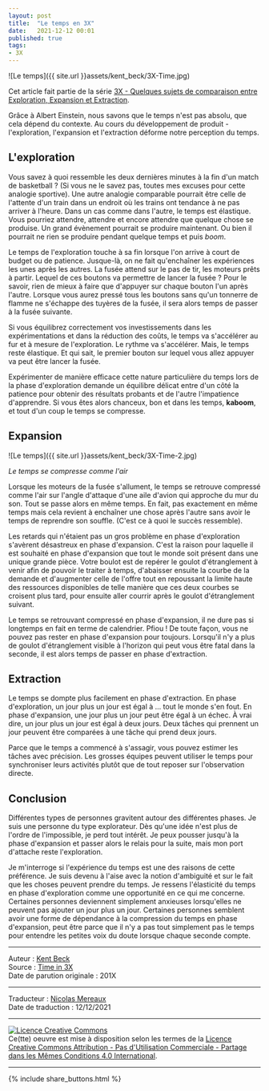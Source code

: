 ```yaml
---
layout: post
title:  "Le temps en 3X"
date:   2021-12-12 00:01
published: true
tags:
- 3X
---
```


![Le temps]({{ site.url }}assets/kent_beck/3X-Time.jpg)

Cet article fait partie de la série [3X - Quelques sujets de comparaison entre Exploration, Expansion et Extraction](http://www.les-traducteurs-agiles.org/2021/04/18/3x-quelques-sujets-de-comparaison-entre-exploration-expansion-et-extraction.html).

Grâce à Albert Einstein, nous savons que le temps n'est pas absolu, que cela dépend du contexte. Au cours du développement de produit - l'exploration, l'expansion et l'extraction déforme notre perception du temps.

## L'exploration

Vous savez à quoi ressemble les deux dernières minutes à la fin d'un match de basketball ? (Si vous ne le savez pas, toutes mes excuses pour cette analogie sportive). Une autre analogie comparable pourrait être celle de l'attente d'un train dans un endroit où les trains ont tendance à ne pas arriver à l'heure. Dans un cas comme dans l'autre, le temps est élastique. Vous pourriez attendre, attendre et encore attendre que quelque chose se produise. Un grand évènement pourrait se produire maintenant. Ou bien il pourrait ne rien se produire pendant quelque temps et puis *boom*.

Le temps de l'exploration touche à sa fin lorsque l'on arrive à court de budget ou de patience. Jusque-là, on ne fait qu'enchaîner les expériences les unes après les autres. La fusée attend sur le pas de tir, les moteurs prêts à partir. Lequel de ces boutons va permettre de lancer la fusée ? Pour le savoir, rien de mieux à faire que d'appuyer sur chaque bouton l'un après l'autre. Lorsque vous aurez pressé tous les boutons sans qu'un tonnerre de flamme ne s'échappe des tuyères de la fusée, il sera alors temps de passer à la fusée suivante.

Si vous équilibrez correctement vos investissements dans les expérimentations et dans la réduction des coûts, le temps va s'accélérer au fur et à mesure de l'exploration. Le rythme va s'accélérer. Mais, le temps reste élastique. Et qui sait, le premier bouton sur lequel vous allez appuyer va peut être lancer la fusée.

Expérimenter de manière efficace cette nature particulière du temps lors de la phase d'exploration demande un équilibre délicat entre d'un côté la patience pour obtenir des résultats probants et de l'autre l'impatience d'apprendre.  Si vous êtes alors chanceux, bon et dans les temps, **kaboom**, et tout d'un coup le temps se compresse.

## Expansion

![Le temps]({{ site.url }}assets/kent_beck/3X-Time-2.jpg)


_Le temps se compresse comme l'air_

Lorsque les moteurs de la fusée s'allument, le temps se retrouve compressé comme l'air sur l'angle d'attaque d'une aile d'avion qui approche du mur du son. Tout se passe alors en même temps. En fait, pas exactement en même temps mais cela revient à enchaîner une chose après l'autre sans avoir le temps de reprendre son souffle. (C'est ce à quoi le succès ressemble).

Les retards qui n'étaient pas un gros problème en phase d'exploration s'avèrent désastreux en phase d'expansion. C'est la raison pour laquelle il est souhaité en phase d'expansion que tout le monde soit présent dans une unique grande pièce. Votre boulot est de repérer le goulot d'étranglement à venir afin de pouvoir le traiter à temps, d'abaisser ensuite la courbe de la demande et d'augmenter celle de l'offre tout en repoussant la limite haute des ressources disponibles de telle manière que ces deux courbes se croisent plus tard, pour ensuite aller courrir après le goulot d'étranglement suivant.

Le temps se retrouvant compressé en phase d'expansion, il ne dure pas si longtemps en fait en terme de calendrier. Pfiou ! De toute façon, vous ne pouvez pas rester en phase d'expansion pour toujours. Lorsqu'il n'y a plus de goulot d'étranglement visible à l'horizon qui peut vous être fatal dans la seconde, il est alors temps de passer en phase d'extraction.

## Extraction

Le temps se dompte plus facilement en phase d'extraction. En phase d'exploration, un jour plus un jour est égal à  … tout le monde s'en fout. En phase d'expansion, une jour plus un jour peut être égal à un échec. À vrai dire, un jour plus un jour est égal à deux jours. Deux tâches qui prennent un jour peuvent être comparées à une tâche qui prend deux jours.

Parce que le temps a commencé à s'assagir, vous pouvez estimer les tâches avec précision. Les grosses équipes peuvent utiliser le temps pour synchroniser leurs activités plutôt que de tout reposer sur l'observation directe.

## Conclusion

Différentes types de personnes gravitent autour des différentes phases. Je suis une personne du type explorateur. Dès qu'une idée n'est plus de l'ordre de l'impossible, je perd tout intérêt. Je peux pousser jusqu'à la phase d'expansion et passer alors le relais pour la suite, mais mon port d'attache reste l'exploration.

Je m'interroge si l'expérience du temps est une des raisons de cette préférence. Je suis devenu à l'aise avec la notion d'ambiguité et sur le fait que les choses peuvent prendre du temps. Je ressens l'élasticité du temps en phase d'exploration comme une opportunité en ce qui me concerne. Certaines personnes deviennent simplement anxieuses lorsqu'elles ne peuvent pas ajouter un jour plus un jour. Certaines personnes semblent avoir une forme de dépendance à la compression du temps en phase d'expansion, peut être parce que il n'y a pas tout simplement pas le temps pour entendre les petites voix du doute lorsque chaque seconde compte.

---
Auteur : [Kent Beck](https://medium.com/@kentbeck_7670/about)  
Source : [Time in 3X](https://www.facebook.com/notes/kent-beck/time-in-3x/1245493485483513)  
Date de parution originale : 201X  

---
Traducteur : [Nicolas Mereaux](http://www.les-traducteurs-agiles.org/traducteurs/)  
Date de traduction : 12/12/2021  

---

<a rel="license" href="http://creativecommons.org/licenses/by-nc-sa/4.0/"><img alt="Licence Creative Commons" style="border-width:0" src="http://i.creativecommons.org/l/by-nc-sa/4.0/88x31.png" /></a><br />Ce(tte) oeuvre est mise à disposition selon les termes de la <a rel="license" href="http://creativecommons.org/licenses/by-nc-sa/4.0/">Licence Creative Commons Attribution - Pas d'Utilisation Commerciale - Partage dans les Mêmes Conditions 4.0 International</a>.

---

{% include share_buttons.html %}
